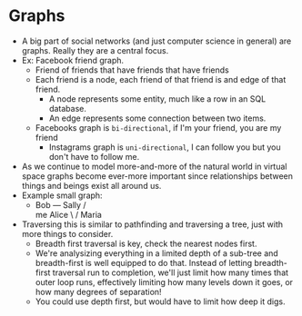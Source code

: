 # Graphs
  * A big part of social networks (and just computer science in general) are graphs. Really they are a 
    central focus.
  * Ex: Facebook friend graph.
    - Friend of friends that have friends that have friends
    - Each friend is a node, each friend of that friend is and edge of that friend.
      - A node represents some entity, much like a row in an SQL database.
      - An edge represents some connection between two items.
    - Facebooks graph is `bi-directional`, if I'm your friend, you are my friend
      - Instagrams graph is `uni-directional`, I can follow you but you don't have to follow me.
  * As we continue to model more-and-more of the natural world in virtual space graphs become ever-more 
    important since relationships between things and beings exist all around us.
  * Example small graph: 
    -  Bob — Sally
      /    \
    me    Alice
      \    /
      Maria
  * Traversing this is similar to pathfinding and traversing a tree, just with more things to consider.
    - Breadth first traversal is key, check the nearest nodes first.
    - We're analysizing everything in a limited depth of a sub-tree and breadth-first is well equipped to do 
      that. Instead of letting breadth-first traversal run to completion, we'll just limit how many times 
      that outer loop runs, effectively limiting how many levels down it goes, or how many degrees of separation!
    - You could use depth first, but would have to limit how deep it digs.